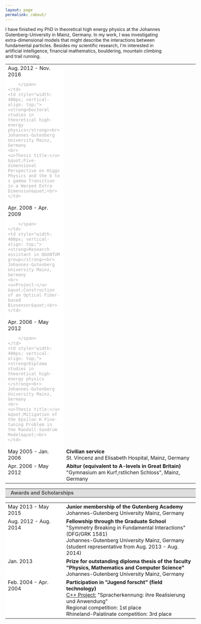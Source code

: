 ```yaml
---
layout: page
permalink: /about/
---
```


I have finished my PhD in theoretical high energy physics at the Johannes Gutenberg-University in Mainz, Germany. In my work, I was investigating extra-dimensional models that might describe the interactions between fundamental particles. Besides my scientific research, I'm interested in artificial intelligence, financial mathematics, bouldering, mountain climbing and trail running.

<table style="text-align: left; width: 600px;" border="0" cellpadding="2" cellspacing="2">
<tr>
	<td style="white-space: width: 200px; background-color: rgb(255, 255, 255); vertical-align: top;">
		Aug. 2012 - Nov. 2016 <br>
		<span style="color:#AAAAAA">
		
		</span>
	</td>
	<td style="width: 400px; vertical-align: top;">
	<strong>Doctoral studies in theoretical high-energy physics</strong><br> Johannes-Gutenberg University Mainz, Germany
	<br>
	<u>Thesis title:</u> &quot;Five-dimensional Perspective on Higgs Physics and the b to s gamma Transition in a Warped Extra Dimension&quot;<br>
	</td>
</tr>

<tr>
	<td style="white-space: width: 200px; background-color: rgb(255, 255, 255); vertical-align: top;">
		Apr. 2008 - Apr. 2009 <br>
		<span style="color:#AAAAAA">
		
		</span>
	</td>
	<td style="width: 400px; vertical-align: top;">
	<strong>Research assistant in QUANTUM group</strong><br> Johannes-Gutenberg University Mainz, Germany
	<br>
	<u>Project:</u> &quot;Construction of an Optical Fiber-based Biosensor&quot;<br>
	</td>
</tr>

<tr>
	<td style="white-space: width: 200px; background-color: rgb(255, 255, 255); vertical-align: top;">
		Apr. 2006 - May 2012 <br>
		<span style="color:#AAAAAA">
		
		</span>
	</td>
	<td style="width: 400px; vertical-align: top;">
	<strong>Diploma studies in theoretical high-energy physics </strong><br> Johannes-Gutenberg University Mainz, Germany
	<br>
	<u>Thesis title:</u> &quot;Mitigation of the Epsilon K Fine-tuning Problem in the Randall-Sundrum Model&quot;<br>
	</td>
</tr>
<tr>
	<td style="white-space: width: 200px; background-color: rgb(255, 255, 255); vertical-align: top;">
		May 2005 - Jan. 2006 <br>
		<span style="color:#AAAAAA">
		</span>
	</td>
	<td style="width: 400px; vertical-align: top;">
	<strong>Civilian service </strong><br>St. Vincenz and Elisabeth Hospital, Mainz, Germany
	<br>
	</td>
</tr>
<tr>
	<td style="white-space: width: 200px; background-color: rgb(255, 255, 255); vertical-align: top;">
		Apr. 2006 - May 2012 <br>
		<span style="color:#AAAAAA">
		</span>
	</td>
	<td style="width: 400px; vertical-align: top;">
	<strong>Abitur (equivalent to A-levels in Great Britain) </strong><br>&quot;Gymnasium am Kurf¸rstlichen Schloss&quot;, Mainz, Germany
	<br>
	</td>
</tr></table>

<table style="text-align: left; width: 600px;" border="0" cellpadding="2" cellspacing="2">
<tr>
<td style="white-space: nowrap; background-color: rgb(222, 222, 222); width: 800px;">
<b><font color="#555555">&nbsp; Awards and Scholarships </b></font></td>
</tr>
</tbody>
</table>

<table style="text-align: left; width: 600px;" border="0" cellpadding="2" cellspacing="2">
<tr>
	<td style="white-space: width: 200px; background-color: rgb(255, 255, 255); vertical-align: top;">
		May 2013 - May 2015<br>
		<span style="color:#AAAAAA">
		</span>
	</td>
	<td style="width: 400px; vertical-align: top;">
	<strong>Junior membership of the Gutenberg Academy</strong><br> Johannes-Gutenberg University Mainz, Germany
	<br>
	</td>
</tr>
<tr>
	<td style="white-space: width: 200px; background-color: rgb(255, 255, 255); vertical-align: top;">
		Aug. 2012 - Aug. 2014<br>
		<span style="color:#AAAAAA">
		</span>
	</td>
	<td style="width: 400px; vertical-align: top;">
	<strong>Fellowship through the Graduate School</strong><br>&quot;Symmetry Breaking in Fundamental Interactions&quot; (DFG/GRK 1581)<br>Johannes-Gutenberg University Mainz, Germany<br>(student representative from Aug. 2013 - Aug. 2014)
	<br>
	</td>
</tr>
<tr>
	<td style="white-space: width: 200px; background-color: rgb(255, 255, 255); vertical-align: top;">
		Jan. 2013<br>
		<span style="color:#AAAAAA">
		</span>
	</td>
	<td style="width: 400px; vertical-align: top;">
	<strong>Prize for outstanding diploma thesis of the faculty &quot;Physics, Mathematics and Computer Science&quot;</strong><br>Johannes-Gutenberg University Mainz, Germany
	<br>
	</td>
</tr>
<tr>
	<td style="white-space: width: 200px; background-color: rgb(255, 255, 255); vertical-align: top;">
		Feb. 2004 - Apr. 2004<br>
		<span style="color:#AAAAAA">
		</span>
	</td>
	<td style="width: 400px; vertical-align: top;">
	<strong>Participation in &quot;Jugend forscht&quot; (field technology)</strong>
<br><u>C++ Project:</u> &quot;Spracherkennung: ihre Realisierung und Anwendung&quot;<br>
Regional competition: 1st place<br>
Rhineland-Palatinate competition: 3rd place
	<br>
	</td>
</tr>
</table>
